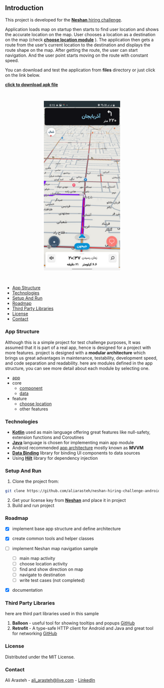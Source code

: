 ## Introduction
This project is developed for the [**Neshan** hiring challenge](https://docs.google.com/document/d/1Q7CXJ9NyzEYumL4R5HjbhH95LQZa2j8e96nMjjOOMEo). 

Application loads map on startup then starts to find user location and shows the accurate location on the map. User chooses a location as a destination on the map (check [**choose location module**](feature/choose_location) ). The application then gets a route from the user’s current location to the destination and displays the route shape on the map. After getting the route, the user can start navigation. And the user point starts moving on the route with constant speed.

You can download and test the application from **files** directory or just click on the link below.

[**click to download apk file**](https://raw.githubusercontent.com/aliarasteh/neshan-hiring-challenge-android/main/files/neshan-hiring-challenge.apk)



<br>
<p align="center">
 <img src="files/screenshot.png" width="250"/></p>

<br>




*  [App Structure](#structure)
*  [Technologies](#technologies)
*  [Setup And Run](#setup)
*  [Roadmap](#roadmap)
*  [Third Party Libraries](#libraries)
*  [License](#license)
*  [Contact](#contact)



### <a name="structure">App Structure</a> 

Although this is a simple project for test challenge purposes, It was assumed that it is part of a real app, hence is designed for a project with more features.
project is designed with a **modular architecture** which brings us great advantages in maintenance, testability, development speed, and code separation and readability.
here are modules defined in the app structure, you can see more detail about each module by selecting one.

- [app](app)
- core
  - [component](core/component)
  - [data](core/data)
- feature
  - [choose location](feature/choose_location)
  - other features



### <a name="technologies">Technologies</a>

- [**Kotlin**](https://kotlinlang.org/) used as main language offering great features like null-safety, extension functions and Coroutines
- [**Java**](https://docs.oracle.com/) language is chosen for implementing main app module
- Android recommended [app architecture](https://developer.android.com/topic/architecture) mostly known as **MVVM**
- [**Data Binding**](https://developer.android.com/topic/libraries/data-binding) library for binding UI components to data sources
- Using [**Hilt**](https://developer.android.com/topic/libraries/data-binding) library for dependency injection



### <a name="setup">Setup And Run</a> 

1. Clone the project from:  

```sh
git clone https://github.com/aliarasteh/neshan-hiring-challenge-android.git
```

2. Get your license key from [**Neshan**](https://developers.neshan.org/panel/access-token/index) and place it in project
3. Build and run project



### <a name="roadmap">Roadmap</a> 

- [x] implement base app structure and define architecture
- [x] create common tools and helper classes
- [ ] implement Neshan map navigation sample
  - [ ] main map activity
  - [ ] choose location activity
  - [ ] find and show direction on map
  - [ ] navigate to destination
  - [ ] write test cases (not completed)
- [x] documentation



### <a name="libraries">Third Party Libraries</a> 

here are third part libraries used in this sample

1. **Balloon** - useful tool for showing tooltips and popups [GitHub](https://github.com/skydoves/Balloon)
3. **Retrofit** - A type-safe HTTP client for Android and Java and great tool for networking [GitHub](https://github.com/square/retrofit)



### <a name="license">License</a> 

Distributed under the MIT License.



### <a name="contact">Contact</a> 
Ali Arasteh -  ali_arasteh@live.com - [LinkedIn](https://www.linkedin.com/in/aliarasteh/)







